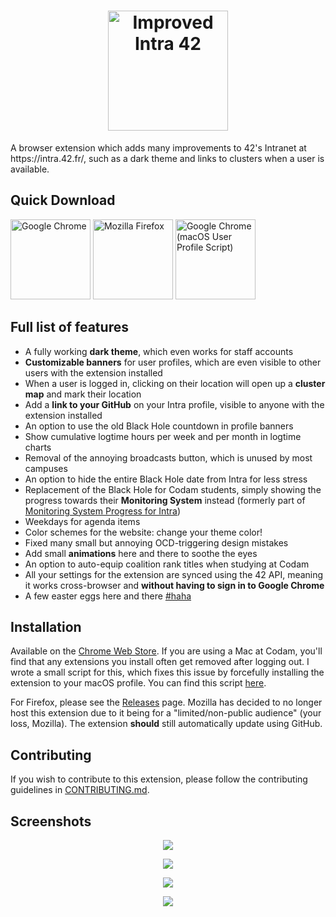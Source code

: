 <h1 align="center"><img src="https://raw.githubusercontent.com/FreekBes/improved_intra/master/promo/logo-wide.png" height="192" alt="Improved Intra 42"></h1>
A browser extension which adds many improvements to 42's Intranet at https://intra.42.fr/, such as a dark theme and links to clusters when a user is available.


## Quick Download
[<img src="https://lh4.ggpht.com/x-plP9YZXhCaiDkTKQ5S29PwLmdi4feEKrMOtQle4NuoOaUgKUMH9pPWIg91da3anhSmw-G8erEIuU0d" width="128" alt="Google Chrome" title="Download for Google Chrome">](https://chrome.google.com/webstore/detail/hmflgigeigiejaogcgamkecmlibcpdgo/)
[<img src="https://www.mozilla.org/media/img/structured-data/logo-firefox-browser.fbc7ffbb50fd.png" width="128" alt="Mozilla Firefox" title="Download for Mozilla Firefox">](https://github.com/FreekBes/improved_intra/releases/latest/download/firefox.xpi)
[<img src="https://www.iconattitude.com/icons/open_icon_library/oxygen-style/png/256/application-javascript.png" width="128" alt="Google Chrome (macOS User Profile Script)" title="Use a script to add the extension to your macOS profile, to not have to reinstall it every login">](https://github.com/FreekBes/codam_auto_extension_installer/)


## Full list of features
- A fully working **dark theme**, which even works for staff accounts
- **Customizable banners** for user profiles, which are even visible to other users with the extension installed
- When a user is logged in, clicking on their location will open up a **cluster map** and mark their location
- Add a **link to your GitHub** on your Intra profile, visible to anyone with the extension installed
- An option to use the old Black Hole countdown in profile banners
- Show cumulative logtime hours per week and per month in logtime charts
- Removal of the annoying broadcasts button, which is unused by most campuses
- An option to hide the entire Black Hole date from Intra for less stress
- Replacement of the Black Hole for Codam students, simply showing the progress towards their **Monitoring System** instead (formerly part of [Monitoring System Progress for Intra](https://github.com/FreekBes/codam_intra_monit_system_display))
- Weekdays for agenda items
- Color schemes for the website: change your theme color!
- Fixed many small but annoying OCD-triggering design mistakes
- Add small **animations** here and there to soothe the eyes
- An option to auto-equip coalition rank titles when studying at Codam
- All your settings for the extension are synced using the 42 API, meaning it works cross-browser and **without having to sign in to Google Chrome**
- A few easter eggs here and there [#haha](https://intra.42.fr/#haha)


## Installation
Available on the [Chrome Web Store](https://chrome.google.com/webstore/detail/hmflgigeigiejaogcgamkecmlibcpdgo/). If you are using a Mac at Codam, you'll find that any extensions you install often get removed after logging out. I wrote a small script for this, which fixes this issue by forcefully installing the extension to your macOS profile. You can find this script [here](https://github.com/FreekBes/codam_auto_extension_installer).

For Firefox, please see the [Releases](https://github.com/FreekBes/improved_intra/releases) page. Mozilla has decided to no longer host this extension due to it being for a "limited/non-public audience" (your loss, Mozilla). The extension **should** still automatically update using GitHub.


## Contributing
If you wish to contribute to this extension, please follow the contributing guidelines in [CONTRIBUTING.md](CONTRIBUTING.md).


## Screenshots
<p align="center">
  <img src="https://raw.githubusercontent.com/FreekBes/improved_intra/master/promo/screenshot-1.png">
</p>

<p align="center">
  <img src="https://raw.githubusercontent.com/FreekBes/improved_intra/master/promo/screenshot-5.png">
</p>

<p align="center">
  <img src="https://raw.githubusercontent.com/FreekBes/improved_intra/master/promo/screenshot-2.png">
</p>

<p align="center">
  <img src="https://raw.githubusercontent.com/FreekBes/improved_intra/master/promo/screenshot-4.png">
</p>
